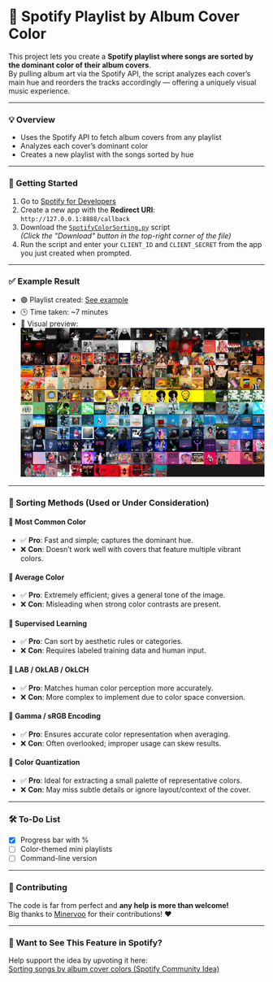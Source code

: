 # 🎨 Spotify Playlist by Album Cover Color

This project lets you create a **Spotify playlist where songs are sorted by the dominant color of their album covers**.  
By pulling album art via the Spotify API, the script analyzes each cover’s main hue and reorders the tracks accordingly — offering a uniquely visual music experience.

---

### 💡 Overview

- Uses the Spotify API to fetch album covers from any playlist
- Analyzes each cover’s dominant color
- Creates a new playlist with the songs sorted by hue

---

### 🚀 Getting Started

1. Go to [Spotify for Developers](https://developer.spotify.com/dashboard)
2. Create a new app with the **Redirect URI**:  
   `http://127.0.0.1:8888/callback`
3. Download the [`SpotifyColorSorting.py`](https://github.com/armeliens/SpotifyColorSorting/blob/main/SpotifyColorSorting.py) script  
   *(Click the "Download" button in the top-right corner of the file)*
4. Run the script and enter your `CLIENT_ID` and `CLIENT_SECRET` from the app you just created when prompted.

---

### ✅ Example Result

- 🟢 Playlist created: [See example](https://open.spotify.com/playlist/7KcaZp49FUo84UmSiXXsEm?si=bf4aa6cf28064061)  
- 🕒 Time taken: ~7 minutes  
- 📸 Visual preview:  
  ![Visual result](https://github.com/armeliens/SpotifyColorSorting/blob/main/Visual%20result.png)

---

### 🎨 Sorting Methods (Used or Under Consideration)

#### 🔹 Most Common Color
- ✅ **Pro**: Fast and simple; captures the dominant hue.
- ❌ **Con**: Doesn’t work well with covers that feature multiple vibrant colors.

#### 🔹 Average Color
- ✅ **Pro**: Extremely efficient; gives a general tone of the image.
- ❌ **Con**: Misleading when strong color contrasts are present.

#### 🔹 Supervised Learning
- ✅ **Pro**: Can sort by aesthetic rules or categories.
- ❌ **Con**: Requires labeled training data and human input.

#### 🔹 LAB / OkLAB / OkLCH
- ✅ **Pro**: Matches human color perception more accurately.
- ❌ **Con**: More complex to implement due to color space conversion.

#### 🔹 Gamma / sRGB Encoding
- ✅ **Pro**: Ensures accurate color representation when averaging.
- ❌ **Con**: Often overlooked; improper usage can skew results.

#### 🔹 Color Quantization
- ✅ **Pro**: Ideal for extracting a small palette of representative colors.
- ❌ **Con**: May miss subtle details or ignore layout/context of the cover.

---

### 🛠️ To-Do List

- [X] Progress bar with %
- [ ] Color-themed mini playlists
- [ ] Command-line version

---

### 🙌 Contributing

The code is far from perfect and **any help is more than welcome!**  
Big thanks to [Minervoo](https://github.com/minervoo) for their contributions! ❤️

---

### 📢 Want to See This Feature in Spotify?

Help support the idea by upvoting it here:  
[Sorting songs by album cover colors (Spotify Community Idea)](https://community.spotify.com/t5/Live-Ideas/Sorting-songs-by-album-cover-s-colors/idi-p/6897183#M315934)
